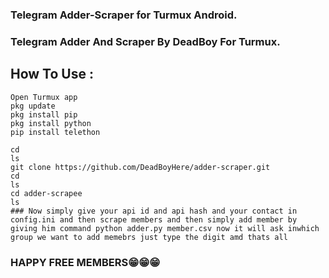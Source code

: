 ### Telegram Adder-Scraper for Turmux Android.
### Telegram Adder And Scraper By **DeadBoy** For Turmux.
## How  To Use :
```
Open Turmux app
pkg update
pkg install pip
pkg install python
pip install telethon

cd
ls
git clone https://github.com/DeadBoyHere/adder-scraper.git
cd
ls
cd adder-scrapee
ls
### Now simply give your api id and api hash and your contact in config.ini and then scrape members and then simply add member by giving him command python adder.py member.csv now it will ask inwhich group we want to add memebrs just type the digit amd thats all 
```
### HAPPY FREE MEMBERS😁😁😁
